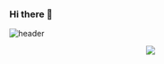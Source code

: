 ### Hi there 👋
![header](https://capsule-render.vercel.app/api?type=soft)
 <div align=center>
<!-- [![Tech Blog Badge](http://img.shields.io/badge/-Tech%20blog-black?style=flat-square&logo=github&link=https://zzsza.github.io/)](https://cheery7272.tistory.com/) -->
	<img src="https://img.shields.io/badge/Python-#3776AB?style=flat-square&logo=Android&logoColor=white"/>
  </div>

<!--
**cheery72/cheery72** is a ✨ _special_ ✨ repository because its `README.md` (this file) appears on your GitHub profile.

Here are some ideas to get you started:

- 🔭 I’m currently working on ...
- 🌱 I’m currently learning ...
- 👯 I’m looking to collaborate on ...
- 🤔 I’m looking for help with ...
- 💬 Ask me about ...
- 📫 How to reach me: ...
- 😄 Pronouns: ...
- ⚡ Fun fact: ...
-->
